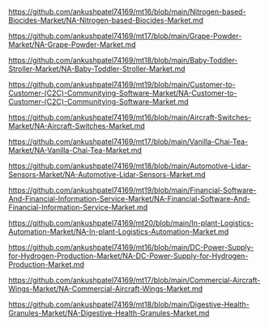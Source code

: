 <p><a href="https://github.com/ankushpatel74169/mt16/blob/main/Nitrogen-based-Biocides-Market/NA-Nitrogen-based-Biocides-Market.md">https://github.com/ankushpatel74169/mt16/blob/main/Nitrogen-based-Biocides-Market/NA-Nitrogen-based-Biocides-Market.md</a></p><p><a href="https://github.com/ankushpatel74169/mt17/blob/main/Grape-Powder-Market/NA-Grape-Powder-Market.md">https://github.com/ankushpatel74169/mt17/blob/main/Grape-Powder-Market/NA-Grape-Powder-Market.md</a></p><p><a href="https://github.com/ankushpatel74169/mt18/blob/main/Baby-Toddler-Stroller-Market/NA-Baby-Toddler-Stroller-Market.md">https://github.com/ankushpatel74169/mt18/blob/main/Baby-Toddler-Stroller-Market/NA-Baby-Toddler-Stroller-Market.md</a></p><p><a href="https://github.com/ankushpatel74169/mt19/blob/main/Customer-to-Customer-(C2C)-Communitying-Software-Market/NA-Customer-to-Customer-(C2C)-Communitying-Software-Market.md">https://github.com/ankushpatel74169/mt19/blob/main/Customer-to-Customer-(C2C)-Communitying-Software-Market/NA-Customer-to-Customer-(C2C)-Communitying-Software-Market.md</a></p><p><a href="https://github.com/ankushpatel74169/mt16/blob/main/Aircraft-Switches-Market/NA-Aircraft-Switches-Market.md">https://github.com/ankushpatel74169/mt16/blob/main/Aircraft-Switches-Market/NA-Aircraft-Switches-Market.md</a></p><p><a href="https://github.com/ankushpatel74169/mt17/blob/main/Vanilla-Chai-Tea-Market/NA-Vanilla-Chai-Tea-Market.md">https://github.com/ankushpatel74169/mt17/blob/main/Vanilla-Chai-Tea-Market/NA-Vanilla-Chai-Tea-Market.md</a></p><p><a href="https://github.com/ankushpatel74169/mt18/blob/main/Automotive-Lidar-Sensors-Market/NA-Automotive-Lidar-Sensors-Market.md">https://github.com/ankushpatel74169/mt18/blob/main/Automotive-Lidar-Sensors-Market/NA-Automotive-Lidar-Sensors-Market.md</a></p><p><a href="https://github.com/ankushpatel74169/mt19/blob/main/Financial-Software-And-Financial-Information-Service-Market/NA-Financial-Software-And-Financial-Information-Service-Market.md">https://github.com/ankushpatel74169/mt19/blob/main/Financial-Software-And-Financial-Information-Service-Market/NA-Financial-Software-And-Financial-Information-Service-Market.md</a></p><p><a href="https://github.com/ankushpatel74169/mt20/blob/main/In-plant-Logistics-Automation-Market/NA-In-plant-Logistics-Automation-Market.md">https://github.com/ankushpatel74169/mt20/blob/main/In-plant-Logistics-Automation-Market/NA-In-plant-Logistics-Automation-Market.md</a></p><p><a href="https://github.com/ankushpatel74169/mt16/blob/main/DC-Power-Supply-for-Hydrogen-Production-Market/NA-DC-Power-Supply-for-Hydrogen-Production-Market.md">https://github.com/ankushpatel74169/mt16/blob/main/DC-Power-Supply-for-Hydrogen-Production-Market/NA-DC-Power-Supply-for-Hydrogen-Production-Market.md</a></p><p><a href="https://github.com/ankushpatel74169/mt17/blob/main/Commercial-Aircraft-Wings-Market/NA-Commercial-Aircraft-Wings-Market.md">https://github.com/ankushpatel74169/mt17/blob/main/Commercial-Aircraft-Wings-Market/NA-Commercial-Aircraft-Wings-Market.md</a></p><p><a href="https://github.com/ankushpatel74169/mt18/blob/main/Digestive-Health-Granules-Market/NA-Digestive-Health-Granules-Market.md">https://github.com/ankushpatel74169/mt18/blob/main/Digestive-Health-Granules-Market/NA-Digestive-Health-Granules-Market.md</a></p>
